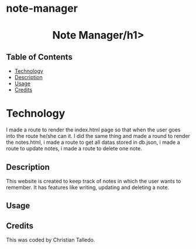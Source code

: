 # note-manager

<p align="center">
  <h1 align="center"> Note Manager/h1>
</p>

## Table of Contents

- [Technology](#technology)
- [Description](#description)
- [Usage](#usage)
- [Credits](#credits)

# Technology

I made a route to render the index.html page so that when the user goes into the route he/she can it. I did the same thing and made a round to render the notes.html, i made a route to get all datas stored in db.json, i made a route to update notes, i made a route to delete one note.

## Description

This website is created to keep track of notes in which the user wants to remember. It has features like writing, updating and deleting a note.

## Usage

## Credits

This was coded by Christian Talledo.
